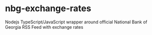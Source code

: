 # nbg-exchange-rates
Nodejs TypeScript/JavaScript wrapper around official National Bank of Georgia RSS Feed with exchange rates
